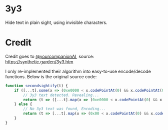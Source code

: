 # 3y3
Hide text in plain sight, using invisible characters.

# Credit
Credit goes to [@yourcompanionAI](https://github.com/twilight-sparkle-irl), source: https://synthetic.garden/3y3.htm

I only re-implemented their algorithm into easy-to-use encode/decode functions.
Below is the original source code:
```js
function secondsightify(t) {
    if ([...t].some(x => (0xe0000 < x.codePointAt(0) && x.codePointAt(0) < 0xe007f))) {
        // 3y3 text detected. Revealing...
        return (t => ([...t].map(x => (0xe0000 < x.codePointAt(0) && x.codePointAt(0) < 0xe007f) ? String.fromCodePoint(x.codePointAt(0) - 0xe0000) : x).join("")))(t)
    } else {
        // No 3y3 text was found, Encoding...
        return (t => [...t].map(x => (0x00 < x.codePointAt(0) && x.codePointAt(0) < 0x7f) ? String.fromCodePoint(x.codePointAt(0)+0xe0000) : x).join(""))(t)
    }
}
```
